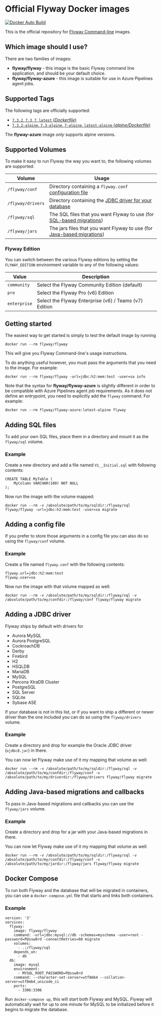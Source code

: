 # Official Flyway Docker images

[![Docker Auto Build](https://img.shields.io/docker/cloud/automated/flyway/flyway)][docker]

[docker]: https://hub.docker.com/r/flyway/flyway/
[docker]: https://hub.docker.com/r/flyway/flyway-azure/

This is the official repository for [Flyway Command-line](https://flywaydb.org/documentation/commandline/) images.

## Which image should I use?

There are two families of images:

- **flyway/flyway** - this image is the basic Flyway command line application, and should be your default choice.
- **flyway/flyway-azure** - this image is suitable for use in Azure Pipelines agent jobs.

## Supported Tags

The following tags are officially supported:

-	[`7.3.2`, `7.3`, `7`, `latest` (*Dockerfile*)](https://github.com/flyway/flyway-docker/blob/master/Dockerfile)
-	[`7.3.2-alpine`, `7.3-alpine`, `7-alpine`, `latest-alpine` (*alpine/Dockerfile*)](https://github.com/flyway/flyway-docker/blob/master/alpine/Dockerfile)

The **flyway-azure** image *only* supports alpine versions.

## Supported Volumes

To make it easy to run Flyway the way you want to, the following volumes are supported:

Volume | Usage
-------|------
`/flyway/conf` | Directory containing a `flyway.conf` [configuration file](https://flywaydb.org/documentation/commandline/#configuration)
`/flyway/drivers` | Directory containing the [JDBC driver for your database](https://flywaydb.org/documentation/commandline/#jdbc-drivers)
`/flyway/sql` | The SQL files that you want Flyway to use (for [SQL-based migrations](https://flywaydb.org/documentation/migration/sql))
`/flyway/jars` | The jars files that you want Flyway to use (for [Java-based migrations](https://flywaydb.org/documentation/migration/java))

### Flyway Edition

You can switch between the various Flyway editions by setting the `FLYWAY_EDITION` environment variable to any of the following values:

Value | Description
------|------
`community` | Select the Flyway Community Edition (default)
`pro` | Select the Flyway Pro (v6) Edition
`enterprise` | Select the Flyway Enterprise (v6) / Teams (v7) Edition

## Getting started

The easiest way to get started is simply to test the default image by running

`docker run --rm flyway/flyway`

This will give you Flyway Command-line's usage instructions.

To do anything useful however, you must pass the arguments that you need to the image. For example:

`docker run --rm flyway/flyway -url=jdbc:h2:mem:test -user=sa info`

Note that the syntax for **flyway/flyway-azure** is slightly different in order to be compatible with Azure Pipelines
agent job requirements. As it does not define an entrypoint, you need to explicitly add the `flyway` command. For example:

`docker run --rm flyway/flyway-azure:latest-alpine flyway`

## Adding SQL files

To add your own SQL files, place them in a directory and mount it as the `flyway/sql` volume.

### Example

Create a new directory and add a file named `V1__Initial.sql` with following contents:

```
CREATE TABLE MyTable (
    MyColumn VARCHAR(100) NOT NULL
);

```

Now run the image with the volume mapped:

`docker run --rm -v /absolute/path/to/my/sqldir:/flyway/sql flyway/flyway -url=jdbc:h2:mem:test -user=sa migrate`

## Adding a config file

If you prefer to store those arguments in a config file you can also do so using the `flyway/conf` volume.

### Example

Create a file named `flyway.conf` with the following contents:

```
flyway.url=jdbc:h2:mem:test
flyway.user=sa
```

Now run the image with that volume mapped as well:

`docker run --rm -v /absolute/path/to/my/sqldir:/flyway/sql -v /absolute/path/to/my/confdir:/flyway/conf flyway/flyway migrate`

## Adding a JDBC driver

Flyway ships by default with drivers for

- Aurora MySQL
- Aurora PostgreSQL
- CockroachDB
- Derby
- Firebird
- H2
- HSQLDB
- MariaDB
- MySQL
- Percona XtraDB Cluster
- PostgreSQL
- SQL Server
- SQLite
- Sybase ASE

If your database is not in this list, or if you want to ship a different or newer driver than the one included you can do so using the `flyway/drivers` volume.

### Example

Create a directory and drop for example the Oracle JDBC driver (`ojdbc8.jar`) in there.

You can now let Flyway make use of it my mapping that volume as well:

`docker run --rm -v /absolute/path/to/my/sqldir:/flyway/sql -v /absolute/path/to/my/confdir:/flyway/conf -v /absolute/path/to/my/driverdir:/flyway/drivers flyway/flyway migrate`

## Adding Java-based migrations and callbacks

To pass in Java-based migrations and callbacks you can use the `flyway/jars` volume.

### Example

Create a directory and drop for a jar with your Java-based migrations in there.

You can now let Flyway make use of it my mapping that volume as well:

`docker run --rm -v /absolute/path/to/my/sqldir:/flyway/sql -v /absolute/path/to/my/confdir:/flyway/conf -v /absolute/path/to/my/jardir:/flyway/jars flyway/flyway migrate`

## Docker Compose

To run both Flyway and the database that will be migrated in containers, you can use a `docker-compose.yml` file that
starts and links both containers.

### Example

```
version: '3'
services:
  flyway:
    image: flyway/flyway
    command: -url=jdbc:mysql://db -schemas=myschema -user=root -password=P@ssw0rd -connectRetries=60 migrate
    volumes:
      - .:/flyway/sql
    depends_on:
      - db
  db:
    image: mysql
    environment:
      - MYSQL_ROOT_PASSWORD=P@ssw0rd
    command: --character-set-server=utf8mb4 --collation-server=utf8mb4_unicode_ci
    ports:
      - 3306:3306
```

Run `docker-compose up`, this will start both Flyway and MySQL. Flyway will automatically wait for up to one minute for MySQL to be initialized before it begins to migrate the database.
